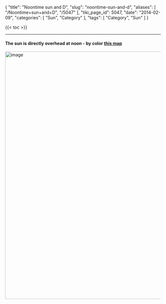 {
    "title": "Noontime sun and D",
    "slug": "noontime-sun-and-d",
    "aliases": [
        "/Noontime+sun+and+D",
        "/5047"
    ],
    "tiki_page_id": 5047,
    "date": "2014-02-09",
    "categories": [
        "Sun",
        "Category"
    ],
    "tags": [
        "Category",
        "Sun"
    ]
}


{{< toc >}}

---

#### The sun is directly overhead at noon - by color [this map](https://io9.gizmodo.com/how-wrong-is-your-time-zone-1528570887)

<img src="https://d378j1rmrlek7x.cloudfront.net/attachments/jpeg/time-zone.jpg" alt="image" width="800">